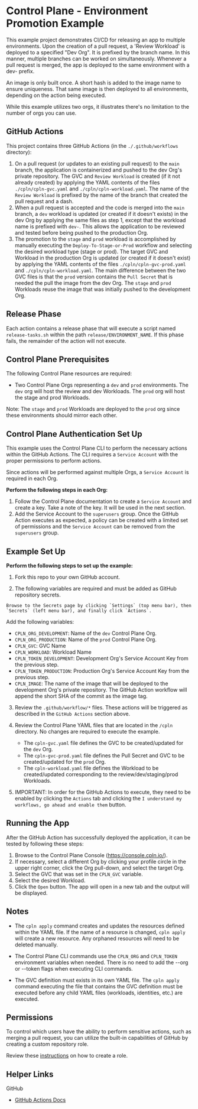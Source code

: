 # Control Plane - Environment Promotion Example

This example project demonstrates CI/CD for releasing an app to multiple environments. Upon the creation of a pull request, a 'Review Workload' is deployed to a specified "Dev Org". It is prefixed by the branch name. In this manner, multiple branches can be worked on simultaneously. Whenever a pull request is merged, the app is deployed to the same environment with a dev- prefix.

An image is only built once. A short hash is added to the image name to ensure uniqueness. That same image is then deployed to all environments, depending on the action being executed.

While this example utilizes two orgs, it illustrates there's no limitation to the number of orgs you can use.

## GitHub Actions

This project contains three GitHub Actions (in the `./.github/workflows` directory):

1. On a pull request (or updates to an existing pull request) to the `main` branch, the application is containerized and pushed
   to the dev Org's private repository. The GVC and `Review Workload` is created (if it not already created) by applying the YAML contents of the files `./cpln/cpln-gvc.yaml` and `./cpln/cpln-workload.yaml`. The name of the `Review Workload` is prefixed by the name of the branch that created the pull request and a dash.
2. When a pull request is accepted and the code is merged into the `main` branch, a `dev` workload is
   updated (or created if it doesn't exists) in the dev Org by applying the same files as step 1, except that the workload name is prefixed with `dev-`. This allows the application to be reviewed and tested before being pushed to the production Org.
3. The promotion to the `stage` and `prod` workload is accomplished by manually executing the `Deploy-To-Stage-or-Prod`
   workflow and selecting the desired workload type (stage or prod). The target GVC and Workload in the production Org is updated (or created if it doesn't exist) by applying the YAML contents of the files `./cpln/cpln-gvc-prod.yaml` and `./cpln/cpln-workload.yaml`. The main difference between the two GVC files is that the `prod` version contains the `Pull Secret` that is needed the pull the image from the dev Org. The `stage` and `prod` Workloads reuse the image that was initially pushed to the development Org.

## Release Phase

Each action contains a release phase that will execute a script named `release-tasks.sh` within the path
`release/ENVIRONMENT_NAME`. If this phase fails, the remainder of the action will not execute.

## Control Plane Prerequisites

The following Control Plane resources are required:

- Two Control Plane Orgs representing a `dev` and `prod` environments. The `dev` org will host the review and dev Workloads. The `prod` org will host the stage and prod Workloads.

Note: The `stage` and `prod` Workloads are deployed to the `prod` org since these environments should mirror each other.

## Control Plane Authentication Set Up

This example uses the Control Plane CLI to perform the necessary actions within the GitHub Actions. The CLI requires a `Service Account` with the proper permissions to perform actions.

Since actions will be performed against multiple Orgs, a `Service Account` is required in each Org.

**Perform the following steps in each Org:**

1. Follow the Control Plane documentation to create a `Service Account` and create a key. Take a note of the key. It will be used in the next section.
2. Add the Service Account to the `superusers` group. Once the GitHub Action executes as expected, a policy can be created with a limited set of permissions and the `Service Account` can be removed from the `superusers` group.

## Example Set Up

**Perform the following steps to set up the example:**

1. Fork this repo to your own GitHub account.

2. The following variables are required and must be added as GitHub repository secrets.

```
Browse to the Secrets page by clicking `Settings` (top menu bar), then `Secrets` (left menu bar), and finally click `Actions`.
```

Add the following variables:

- `CPLN_ORG_DEVELOPMENT`: Name of the `dev` Control Plane Org.
- `CPLN_ORG_PRODUCTION`: Name of the `prod` Control Plane Org.
- `CPLN_GVC`: GVC Name
- `CPLN_WORKLOAD`: Workload Name
- `CPLN_TOKEN_DEVELOPMENT`: Development Org's Service Account Key from the previous step.
- `CPLN_TOKEN_PRODUCTION`: Production Org's Service Account Key from the previous step.
- `CPLN_IMAGE`: The name of the image that will be deployed to the development Org's private repository. The GitHub Action workflow will append the short SHA of the commit as the image tag.

3. Review the `.github/workflow/*` files. These actions will be triggered as described in the `GitHub Actions` section above.

4. Review the Control Plane YAML files that are located in the `/cpln` directory. No changes are required to execute the example.

   - The `cpln-gvc.yaml` file defines the GVC to be created/updated for the `dev` Org.
   - The `cpln-gvc-prod.yaml` file defines the Pull Secret and GVC to be created/updated for the `prod` Org.
   - The `cpln-workload.yaml` file defines the Workload to be created/updated corresponding to the review/dev/staging/prod Workloads.

5. IMPORTANT: In order for the GitHub Actions to execute, they need to be enabled by clicking the `Actions` tab and clicking the `I understand my workflows, go ahead and enable them` button.

## Running the App

After the GitHub Action has successfully deployed the application, it can be tested by following these steps:

1. Browse to the Control Plane Console (https://console.cpln.io/).
2. If necessary, select a different Org by clicking your profile circle in the upper right corner, click the Org pull-down, and select the target Org.
3. Select the GVC that was set in the `CPLN_GVC` variable.
4. Select the desired Workload.
5. Click the `Open` button. The app will open in a new tab and the output will be displayed.

## Notes

- The `cpln apply` command creates and updates the resources defined within the YAML file. If the name of a resource is changed, `cpln apply` will create a new resource. Any orphaned resources will need to be deleted manually.

- The Control Plane CLI commands use the `CPLN_ORG` and `CPLN_TOKEN` environment variables when needed. There is no need to add the --org or --token flags when executing CLI commands.

- The GVC definition must exists in its own YAML file. The `cpln apply` command executing the file that contains the GVC definition must be executed before any child YAML files (workloads, identities, etc.) are executed.

## Permissions

To control which users have the ability to perform sensitive actions, such as merging a pull request, you can utilize the built-in capabilities of GitHub by creating a custom repository role.

Review these <a href="https://docs.github.com/en/enterprise-cloud@latest/organizations/managing-peoples-access-to-your-organization-with-roles/managing-custom-repository-roles-for-an-organization" target="_blank">instructions</a> on how to create a role.

## Helper Links

GitHub

- <a href="https://docs.github.com/en/actions" target="_blank">GitHub Actions Docs</a>
